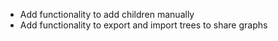 - Add functionality to add children manually
- Add functionality to export and import trees to share graphs

